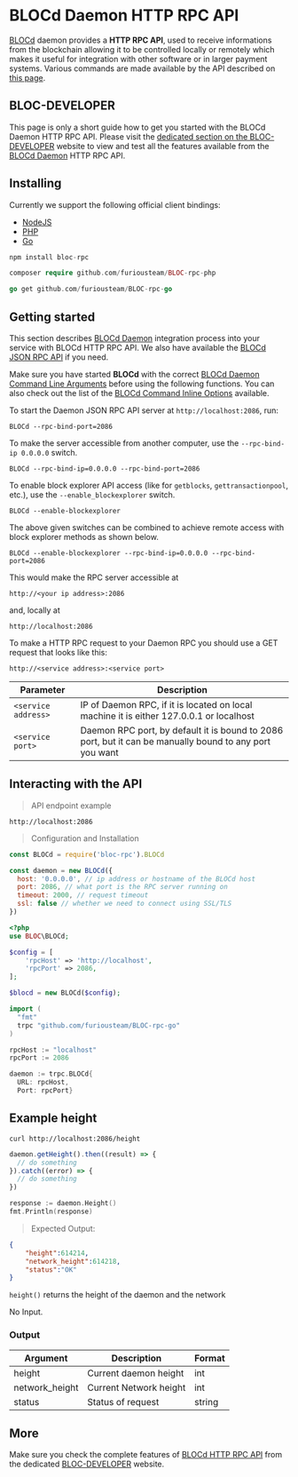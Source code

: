 # **BLOCd Daemon HTTP RPC API**

[BLOCd](BLOCd-Overview.md) daemon provides a **HTTP RPC API**, used to receive informations from the blockchain allowing it to be controlled locally or remotely which makes it useful for integration with other software or in larger payment systems. Various commands are made available by the API described on [this page](https://bloc-developer.com/api_BLOCd/http).

## **BLOC-DEVELOPER**

This page is only a short guide how to get you started with the BLOCd Daemon HTTP RPC API. Please visit the [dedicated section on the BLOC-DEVELOPER](https://bloc-developer.com/api_BLOCd/http) website to view and test all the features available from the [BLOCd Daemon](BLOCd-Overview.md) HTTP RPC API.


## **Installing**

Currently we support the following official client bindings:

* [NodeJS](https://www.npmjs.com/package/bloc-rpc)
* [PHP](https://github.com/furiousteam/BLOC-rpc-php)
* [Go](https://github.com/furiousteam/BLOC-rpc-go)

```javascript
npm install bloc-rpc
```

```php
composer require github.com/furiousteam/BLOC-rpc-php
```

```go
go get github.com/furiousteam/BLOC-rpc-go
```

## **Getting started**

This section describes [BLOCd Daemon](BLOCd-Overview.md) integration process into your service with BLOCd HTTP RPC API. We also have available the [BLOCd JSON RPC API](BLOCd-daemon-json-rpc-api.md) if you need.
 
Make sure you have started **BLOCd** with the correct [BLOCd Daemon Command Line Arguments](BLOCd-daemon-arguments.md) before using the following functions. You can also check out the list of the [BLOCd Command Inline Options](BLOCd-daemon-cli-options.md) available.

To start the Daemon JSON RPC API server at `http://localhost:2086`, run:

`BLOCd --rpc-bind-port=2086`

To make the server accessible from another computer, use the `--rpc-bind-ip 0.0.0.0` switch.

`BLOCd --rpc-bind-ip=0.0.0.0 --rpc-bind-port=2086`

To enable block explorer API access (like for `getblocks`, `gettransactionpool`, etc.), use the `--enable_blockexplorer` switch.

`BLOCd --enable-blockexplorer`

The above given switches can be combined to achieve remote access with block explorer methods as shown below.

`BLOCd --enable-blockexplorer --rpc-bind-ip=0.0.0.0 --rpc-bind-port=2086`

This would make the RPC server accessible at

`http://<your ip address>:2086`

and, locally at

`http://localhost:2086`


To make a HTTP RPC request to your Daemon RPC you should use a GET request that looks like this:

`http://<service address>:<service port>`

Parameter            | Description
-------------------- | ------------------------------------------------------------
`<service address>`  | IP of Daemon RPC, if it is located on local machine it is either 127.0.0.1 or localhost
`<service port>`     | Daemon RPC port, by default it is bound to 2086 port, but it can be manually bound to any port you want


## **Interacting with the API**

> API endpoint example

```
http://localhost:2086
```

> Configuration and Installation

```javascript
const BLOCd = require('bloc-rpc').BLOCd

const daemon = new BLOCd({
  host: '0.0.0.0', // ip address or hostname of the BLOCd host
  port: 2086, // what port is the RPC server running on
  timeout: 2000, // request timeout
  ssl: false // whether we need to connect using SSL/TLS
})
```

```php
<?php
use BLOC\BLOCd;

$config = [
    'rpcHost' => 'http://localhost',
    'rpcPort' => 2086,
];

$blocd = new BLOCd($config);
```

```go
import (
  "fmt"
  trpc "github.com/furiousteam/BLOC-rpc-go"
)

rpcHost := "localhost"
rpcPort := 2086

daemon := trpc.BLOCd{
  URL: rpcHost,
  Port: rpcPort}
```

## **Example height**

```shell
curl http://localhost:2086/height
```

```javascript
daemon.getHeight().then((result) => {
  // do something
}).catch((error) => {
  // do something
})
```

```go
response := daemon.Height()
fmt.Println(response)
```

> Expected Output:

```json
{
    "height":614214,
    "network_height":614218,
    "status":"OK"
}
```

`height()` returns the height of the daemon and the network

No Input.

### Output

Argument         | Description            | Format
---------------- | ---------------------- | ------
height           | Current daemon height  | int
network_height   | Current Network height | int
status           | Status of request      | string


## **More**

Make sure you check the complete features of [BLOCd HTTP RPC API](https://bloc-developer.com/api_BLOCd/http) from the dedicated [BLOC-DEVELOPER](https://bloc-developer.com) website.